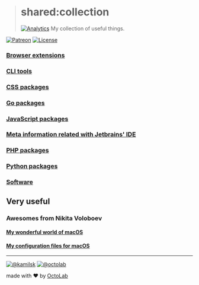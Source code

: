 > # shared:collection
> [![Analytics](https://ga-beacon.appspot.com/UA-109817251-4/shared/collection:readme?pixel)](https://github.com/kamilsk/shared/tree/collection)
> My collection of useful things.

[![Patreon](https://img.shields.io/badge/patreon-donate-orange.svg)](https://www.patreon.com/octolab)
[![License](https://img.shields.io/badge/license-MIT-blue.svg)](LICENSE)

### [Browser extensions](browser)

### [CLI tools](terminal)

### [CSS packages](css)

### [Go packages](go)

### [JavaScript packages](javascript)

### [Meta information related with Jetbrains' IDE](jetbrains)

### [PHP packages](php)

### [Python packages](python)

### [Software](software)

## Very useful

### Awesomes from Nikita Voloboev

#### [My wonderful world of macOS](https://github.com/nikitavoloboev/my-mac-os)

#### [My configuration files for macOS](https://github.com/nikitavoloboev/dotfiles)

---

[![@kamilsk](https://img.shields.io/badge/author-%40kamilsk-blue.svg)](https://twitter.com/ikamilsk)
[![@octolab](https://img.shields.io/badge/sponsor-%40octolab-blue.svg)](https://twitter.com/octolab_inc)

made with ❤️ by [OctoLab](https://www.octolab.org/)
